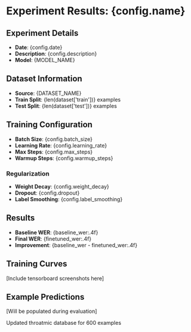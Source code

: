 # Experiment Results: {config.name}

## Experiment Details
- **Date**: {config.date}
- **Description**: {config.description}
- **Model**: {MODEL_NAME}

## Dataset Information
- **Source**: {DATASET_NAME}
- **Train Split**: {len(dataset['train'])} examples
- **Test Split**: {len(dataset['test'])} examples

## Training Configuration
- **Batch Size**: {config.batch_size}
- **Learning Rate**: {config.learning_rate}
- **Max Steps**: {config.max_steps}
- **Warmup Steps**: {config.warmup_steps}

### Regularization
- **Weight Decay**: {config.weight_decay}
- **Dropout**: {config.dropout}
- **Label Smoothing**: {config.label_smoothing}

## Results
- **Baseline WER**: {baseline_wer:.4f}
- **Final WER**: {finetuned_wer:.4f}
- **Improvement**: {baseline_wer - finetuned_wer:.4f}

## Training Curves
[Include tensorboard screenshots here]

## Example Predictions
[Will be populated during evaluation]


Updated throatmic database for 600 examples
